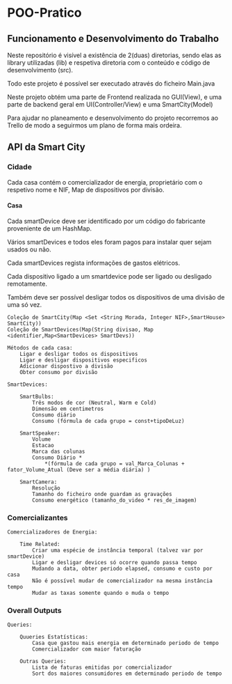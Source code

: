 <h1>POO-Pratico</h1>

<h2>Funcionamento e Desenvolvimento do Trabalho</h2>
    <p>Neste repositório é visível a existência de 2(duas) diretorias, sendo elas as library utilizadas (lib) e
respetiva diretoria com o conteúdo e código de desenvolvimento (src).</p>
<p>Todo este projeto é possível ser executado através do ficheiro Main.java</p>
<p>Neste projeto obtém uma parte de Frontend realizada no GUI(View), e uma parte de backend geral em UI(Controller/View) e uma SmartCity(Model)</p>
<p>Para ajudar no planeamento e desenvolvimento do projeto recorremos ao Trello de modo a seguirmos um plano de forma mais ordeira.</p>


<h2>API da Smart City</h2>

<h3>Cidade</h3>
    <p>Cada casa contém o comercializador de energia, proprietário com o respetivo nome e NIF, Map de dispositivos por divisão.</p>
<h4>Casa</h4>
    <p>Cada smartDevice deve ser identificado por um código do fabricante proveniente de um HashMap.</p>
    <p>Vários smartDevices e todos eles foram pagos para instalar quer sejam usados ou não.</p>
    <p>Cada smartDevices regista informações de gastos elétricos.</p>
    <p>Cada dispositivo ligado a um smartdevice pode ser ligado ou desligado remotamente.</p>
    <p>Também deve ser possível desligar todos os dispositivos de uma divisão de uma só vez.</p>

    Coleção de SmartCity(Map <Set <String Morada, Integer NIF>,SmartHouse> SmartCity))
    Coleção de SmartDevices(Map(String divisao, Map <identifier,Map<SmartDevices> SmartDevs))

    Métodos de cada casa:
        Ligar e desligar todos os dispositivos
        Ligar e desligar dispositivos especificos
        Adicionar dispostivo a divisão
        Obter consumo por divisão

    SmartDevices:

        SmartBulbs:
            Três modos de cor (Neutral, Warm e Cold)
            Dimensão em centimetros
            Consumo diário
            Consumo (fórmula de cada grupo = const+tipoDeLuz)

        SmartSpeaker:
            Volume 
            Estacao 
            Marca das colunas
            Consumo Diário *
                *(fórmula de cada grupo = val_Marca_Colunas + fator_Volume_Atual (Deve ser a média diária) )

        SmartCamera:
            Resolução
            Tamanho do ficheiro onde guardam as gravações
            Consumo energético (tamanho_do_video * res_de_imagem)

<h3>Comercializantes</h3>

    Comercializadores de Energia:
        
        Time Related:
            Criar uma espécie de instância temporal (talvez var por smartDevice)
            Ligar e desligar devices só ocorre quando passa tempo
            Mudando a data, obter periodo elapsed, consumo e custo por casa
            Não é possível mudar de comercializador na mesma instância tempo
            Mudar as taxas somente quando o muda o tempo

<h3>Overall Outputs</h3>

    Queries:
        
        Quueries Estatísticas:
            Casa que gastou mais energia em determinado periodo de tempo
            Comercializador com maior faturação
    
        Outras Queries:
            Lista de faturas emitidas por comercializador
            Sort dos maiores consumidores em determinado periodo de tempo
        
